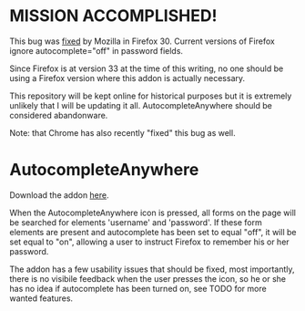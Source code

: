 MISSION ACCOMPLISHED!
====================
This bug was [fixed](https://bugzilla.mozilla.org/show_bug.cgi?id=956906) by Mozilla in Firefox 30.
Current versions of Firefox ignore autocomplete="off" in password fields.

Since Firefox is at version 33 at the time of this writing, no one should be using a Firefox version where this addon is actually necessary.

This repository will be kept online for historical purposes but it is extremely unlikely that I will be updating it all. AutocompleteAnywhere should be considered abandonware.

Note: that Chrome has also recently "fixed" this bug as well.

AutocompleteAnywhere
====================
Download the addon [here](https://addons.mozilla.org/en-US/firefox/addon/autocompleteanywhere/).

When the AutocompleteAnywhere icon is pressed, all forms on the page will be searched for elements 'username' and 
'password'. If these form elements are present and autocomplete has been set to equal "off", it will be set 
equal to "on", allowing a user to instruct Firefox to remember his or her password.

The addon has a few usability issues that should be fixed, most importantly, there is no visibile feedback when the user 
presses the icon, so he or she has no idea if autocomplete has been turned on, see TODO for more wanted features.
